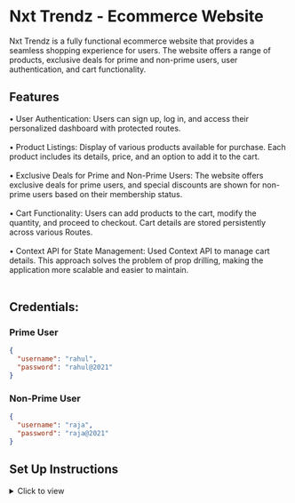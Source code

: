 # Nxt Trendz - Ecommerce Website

Nxt Trendz is a fully functional ecommerce website that provides a seamless shopping experience for users. The website offers a range of products, exclusive deals for prime and non-prime users, user authentication, and cart functionality.

## Features
•	User Authentication:
Users can sign up, log in, and access their personalized dashboard with protected routes. <br/><br/>
•	Product Listings:
Display of various products available for purchase. Each product includes its details, price, and an option to add it to the cart. <br/><br/>
•	Exclusive Deals for Prime and Non-Prime Users:
The website offers exclusive deals for prime users, and special discounts are shown for non-prime users based on their membership status. <br/><br/>
•	Cart Functionality:
Users can add products to the cart, modify the quantity, and proceed to checkout. Cart details are stored persistently across various Routes. <br/><br/>
•	Context API for State Management:
Used Context API to manage cart details. This approach solves the problem of prop drilling, making the application more scalable and easier to maintain. <br/><br/>

## Credentials: 

### Prime User

```json
{
  "username": "rahul",
  "password": "rahul@2021"
}
```

### Non-Prime User

```json
{
  "username": "raja",
  "password": "raja@2021"
}
```

## Set Up Instructions

<details>
<summary>Click to view</summary>

- Download dependencies by running `npm install`
- Start up the app using `npm start`
</details>
